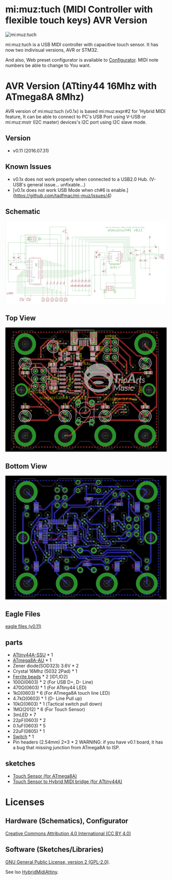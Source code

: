 # mi:muz:tuch (MIDI Controller with flexible touch keys) AVR Version

![mi:muz:tuch](device.png)

mi:muz:tuch is a USB MIDI controller with capacitive touch sensor.
It has now two indivisual versions, AVR or STM32.

And also, Web preset configurator is available to [Configurator](http://mz4u.net/tuch/).
MIDI note numbers be able to change to You want.  

# AVR Version (ATtiny44 16Mhz with ATmega8A 8Mhz)

AVR version of mi:muz:tuch (v0.1x) is based mi:muz:expr#2 for 'Hybrid MIDI feature, It can be able to connect to PC's USB Port using V-USB or mi:muz:mstr (I2C master) devices's I2C port using I2C slave mode.

## Version

- v0.11 (2016.07.31)

## Known Issues

- v0.1x does not work properly when connected to a USB2.0 Hub. (V-USB's general issue... unfixable...)
- [v0.1x does not work USB Mode when ch#6 is enable.] (https://github.com/tadfmac/mi-muz/issues/4)

## Schematic

![Schematic](tuch-schematic-011.png)

## Top View

![TopView](tuch-top-011.png)

## Bottom View

![BottomView](tuch-bottom-011.png)

## Eagle Files

[eagle files (v0.11)](./eagle-files/v0.11)

## parts

- [ATtiny44A-SSU](http://www.atmel.com/ja/jp/devices/ATTINY44A.aspx) * 1
- [ATmega8A-AU](http://www.atmel.com/ja/jp/devices/ATMEGA8A.aspx) * 1
- Zener diode(SOD323) 3.6V * 2
- Crystal 16Mhz (5032 2Pad) * 1
- [Ferrite beads](http://akizukidenshi.com/catalog/g/gP-04054/) * 2 [ID1,ID2]
- 100Ω(0603) * 2 (For USB D+, D- Line)
- 470Ω(0603) * 1 (For ATtiny44 LED)
- 1kΩ(0603) * 6 (For ATmega8A touch line LED)
- 4.7kΩ(0603) * 1 (D- Line Pull up)
- 10kΩ(0603) * 1 (Tactical switch pull down)
- 1MΩ(2012) * 6 (For Touch Sensor)
- 3mLED * 7 
- 22pF(0603) * 2
- 0.1uF(0603) * 5
- 22uF(0805) * 1
- [Switch](http://akizukidenshi.com/catalog/g/gP-03651/) * 1
- Pin headers (2.54mm) 2×3 * 2
  WARNING: if you have v0.1 board, it has a bug that missing junction from ATmega8A to ISP.

## sketches

- [Touch Sensor (for ATmega8A)](https://github.com/tadfmac/mi-muz/tree/master/applications/tuch/sketch/mega8_touchSensor/)
- [Touch Sensor to Hybrid MIDI bridge (for ATtiny44A)](https://github.com/tadfmac/mi-muz/tree/master/applications/tuch/sketch/mimuz-tuch_v01/)

# Licenses

## Hardware (Schematics), Configurator

[Creative Commons Attribution 4.0 International (CC BY 4.0)](http://creativecommons.org/licenses/by/4.0/)

## Software (Sketches/Libraries)

[GNU General Public License, version 2 (GPL-2.0)](http://opensource.org/licenses/gpl-2.0.php).

See lso [HybridMidiAttiny](https://github.com/tadfmac/mi-muz/tree/master/arduino/libraries/HybridMidiAttiny).




